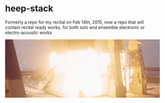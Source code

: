 # heep-stack

Formerly a repo for my recital on Feb 14th, 2015, now a repo that will contain recital ready works, for both solo and ensemble electronic or electro-acoustic works

![apollo11saturnV](https://github.com/ericheep/heep-stack/blob/master/apollo11saturnV.png)
